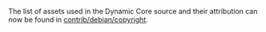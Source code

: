 The list of assets used in the Dynamic Core source and their attribution can now be found in [contrib/debian/copyright](../contrib/debian/copyright).
